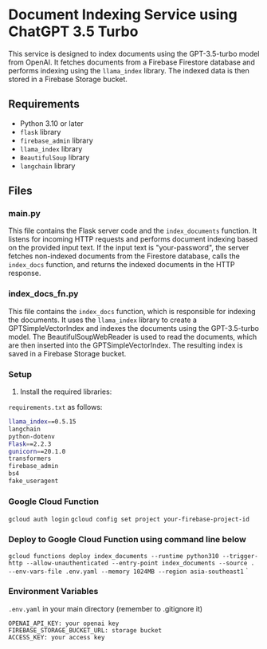 # Document Indexing Service using ChatGPT 3.5 Turbo

This service is designed to index documents using the GPT-3.5-turbo model from OpenAI. It fetches documents from a Firebase Firestore database and performs indexing using the `llama_index` library. The indexed data is then stored in a Firebase Storage bucket.

## Requirements

- Python 3.10 or later
- `flask` library
- `firebase_admin` library
- `llama_index` library
- `BeautifulSoup` library
- `langchain` library

## Files

### main.py

This file contains the Flask server code and the `index_documents` function. It listens for incoming HTTP requests and performs document indexing based on the provided input text. If the input text is "your-password", the server fetches non-indexed documents from the Firestore database, calls the `index_docs` function, and returns the indexed documents in the HTTP response.

### index_docs_fn.py

This file contains the `index_docs` function, which is responsible for indexing the documents. It uses the `llama_index` library to create a GPTSimpleVectorIndex and indexes the documents using the GPT-3.5-turbo model. The BeautifulSoupWebReader is used to read the documents, which are then inserted into the GPTSimpleVectorIndex. The resulting index is saved in a Firebase Storage bucket.

### Setup

1. Install the required libraries:

`requirements.txt` as follows:
```bash
llama_index==0.5.15
langchain
python-dotenv
Flask==2.2.3
gunicorn==20.1.0
transformers
firebase_admin
bs4
fake_useragent
```

### Google Cloud Function

`gcloud auth login`
`gcloud config set project your-firebase-project-id`

### Deploy to Google Cloud Function using command line below

`gcloud functions deploy index_documents --runtime python310 --trigger-http --allow-unauthenticated --entry-point index_documents --source . --env-vars-file .env.yaml --memory 1024MB --region asia-southeast1`
`

### Environment Variables
`.env.yaml` in your main directory (remember to .gitignore it)
```
OPENAI_API_KEY: your openai key  
FIREBASE_STORAGE_BUCKET_URL: storage bucket  
ACCESS_KEY: your access key
```
